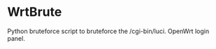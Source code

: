 <h1>WrtBrute</h1>
<p>Python bruteforce script to bruteforce the /cgi-bin/luci. OpenWrt login panel.</p>
